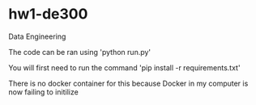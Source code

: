 # hw1-de300
Data Engineering



The code can be ran using 'python run.py'

You will first need to run the command 'pip install -r requirements.txt'

There is no docker container for this because Docker in my computer is now failing to initilize 
